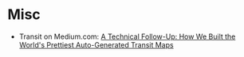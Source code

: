 # Misc

* Transit on Medium.com:
  [A Technical Follow-Up: How We Built the World's Prettiest
  Auto-Generated Transit Maps](https://medium.com/transit-app/how-we-built-the-worlds-prettiest-auto-generated-transit-maps-12d0c6fa502f)
